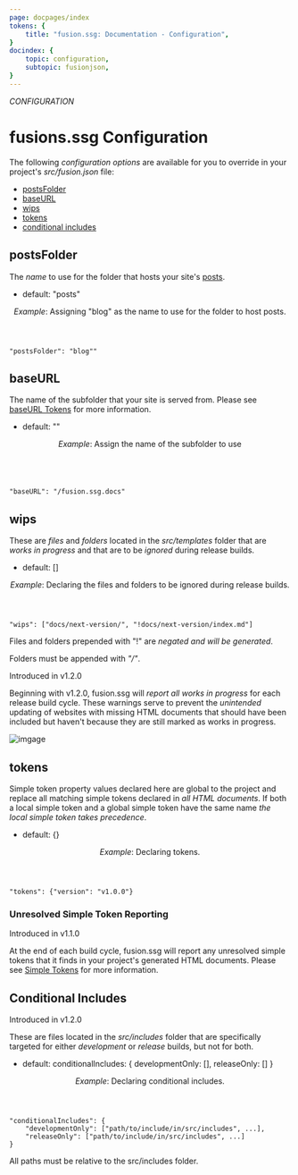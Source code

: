 ```yaml
---
page: docpages/index
tokens: {
    title: "fusion.ssg: Documentation - Configuration",
}
docindex: {
    topic: configuration,
    subtopic: fusionjson,
}
---
```


<em>CONFIGURATION</em>

# fusions.ssg Configuration

The following _configuration options_ are available for you to override in your project's _src/fusion.json_ file:

- <a href="#postsfolder">postsFolder</a>
- <a href="#baseurl">baseURL</a>
- <a href="#wips">wips</a>
- <a href="#tokens">tokens</a>
- <a href="#conditional-includes">conditional includes</a>

## postsFolder

The _name_ to use for the folder that hosts your site's <a href="{baseURL}/docs/{docsCurrentVersion}/htmldocuments/posts">posts</a>.

- default: "posts"

<aside>
<header>
<p><em>Example</em>: Assigning "blog" as the name to use for the folder to host posts.</p>
</header>
<pre><code class="language-JSON">"postsFolder": "blog""</code></pre>
</aside>

## baseURL

The name of the subfolder that your site is served from. Please see <a href="{baseURL}/docs/v1/htmldocuments/tokens#baseurl-tokens">baseURL Tokens</a> for more information.

- default: ""

<aside>
<header>
<p><em>Example</em>: Assign the name of the subfolder to use</p>
</header>
<pre><code class="language-JSON">
"baseURL": "/fusion.ssg.docs"
</code></pre>
</aside>

## wips

These are _files_ and _folders_ located in the _src/templates_ folder that are _works in progress_ and that are to be _ignored_ during release builds.

- default: []

<aside>
<header>
<p><em>Example</em>: Declaring the files and folders to be ignored during release builds.</p>
</header>
<pre><code class="language-JSON">"wips": ["docs/next-version/", "!docs/next-version/index.md"]</code></pre>
<p class="info">Files and folders prepended with "!" are <em>negated and will be generated</em>.</p>
<p class="info">Folders must be appended with <em>"/"</em>.</p>
</aside>

<p class="ver">Introduced in v1.2.0</p>

Beginning with v1.2.0, fusion.ssg will _report all works in progress_ for each release build cycle. These warnings serve to prevent the _unintended_ updating of websites with missing HTML documents that should have been included but haven't because they are still marked as works in progress.

<img src="{baseURL}/media/posts/WIPS-reporting.png" alt="imgage">


## tokens

Simple token property values declared here are global to the project and replace all matching simple tokens declared in _all HTML documents_. If both a local simple token and a global simple token have the same name _the local simple token takes precedence_.

- default: {}

<aside>
<header>
<p><em>Example</em>: Declaring tokens.</p>
</header>
<pre><code class="language-JSON">"tokens": {"version": "v1.0.0"}</code></pre>
</aside>

### Unresolved Simple Token Reporting
<p class="ver">Introduced in v1.1.0

At the end of each build cycle, fusion.ssg will report any unresolved simple tokens that it finds in your project's generated HTML documents. Please see <a href="{baseURL}/docs/{docsCurrentVersion}/htmldocuments/tokens/#simple-tokens">Simple Tokens</a> for more information.

## Conditional Includes

<p class="ver">Introduced in v1.2.0</p>

These are files located in the _src/includes_ folder that are specifically targeted for either _development_ or _release_ builds, but not for both.

- default: conditionalIncludes: &lbrace; developmentOnly: [], releaseOnly: [] &rbrace;

<aside>
<header>
<p><em>Example</em>: Declaring conditional includes.</p>
</header>
<pre><code class="language-JSON">"conditionalIncludes": {
    "developmentOnly": ["path/to/include/in/src/includes", ...],
    "releaseOnly": ["path/to/include/in/src/includes", ...]
}</code></pre>
</aside>

<p class="info">All paths must be relative to the src/includes folder.</p>

